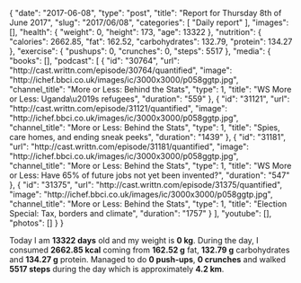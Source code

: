 {
    "date": "2017-06-08",
    "type": "post",
    "title": "Report for Thursday 8th of June 2017",
    "slug": "2017\/06\/08",
    "categories": [
        "Daily report"
    ],
    "images": [],
    "health": {
        "weight": 0,
        "height": 173,
        "age": 13322
    },
    "nutrition": {
        "calories": 2662.85,
        "fat": 162.52,
        "carbohydrates": 132.79,
        "protein": 134.27
    },
    "exercise": {
        "pushups": 0,
        "crunches": 0,
        "steps": 5517
    },
    "media": {
        "books": [],
        "podcast": [
            {
                "id": "30764",
                "url": "http:\/\/cast.writtn.com\/episode\/30764\/quantified",
                "image": "http:\/\/ichef.bbci.co.uk\/images\/ic\/3000x3000\/p058ggtp.jpg",
                "channel_title": "More or Less: Behind the Stats",
                "type": 1,
                "title": "WS More or Less: Uganda\u2019s refugees",
                "duration": "559"
            },
            {
                "id": "31121",
                "url": "http:\/\/cast.writtn.com\/episode\/31121\/quantified",
                "image": "http:\/\/ichef.bbci.co.uk\/images\/ic\/3000x3000\/p058ggtp.jpg",
                "channel_title": "More or Less: Behind the Stats",
                "type": 1,
                "title": "Spies, care homes, and ending sneak peeks",
                "duration": "1439"
            },
            {
                "id": "31181",
                "url": "http:\/\/cast.writtn.com\/episode\/31181\/quantified",
                "image": "http:\/\/ichef.bbci.co.uk\/images\/ic\/3000x3000\/p058ggtp.jpg",
                "channel_title": "More or Less: Behind the Stats",
                "type": 1,
                "title": "WS More or Less: Have 65% of future jobs not yet been invented?",
                "duration": "547"
            },
            {
                "id": "31375",
                "url": "http:\/\/cast.writtn.com\/episode\/31375\/quantified",
                "image": "http:\/\/ichef.bbci.co.uk\/images\/ic\/3000x3000\/p058ggtp.jpg",
                "channel_title": "More or Less: Behind the Stats",
                "type": 1,
                "title": "Election Special: Tax, borders and climate",
                "duration": "1757"
            }
        ],
        "youtube": [],
        "photos": []
    }
}

Today I am <strong>13322 days</strong> old and my weight is <strong>0 kg</strong>. During the day, I consumed <strong>2662.85 kcal</strong> coming from <strong>162.52 g</strong> fat, <strong>132.79 g</strong> carbohydrates and <strong>134.27 g</strong> protein. Managed to do <strong>0 push-ups</strong>, <strong>0 crunches</strong> and walked <strong>5517 steps</strong> during the day which is approximately <strong>4.2 km</strong>.